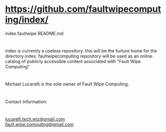 # https://github.com/faultwipecomputing/index/
index.faultwipe
README.md
#
index is currently a useless repository.
this will be the furture home for the directory index.
faultwipecomputing repository will be used as an online catalog of publicly accessible content associated with "Fault Wipe Computing"
#
Michael Lucarelli is the sole owner of Fault Wipe Computing.
#
Contact Information:
#
lucarelli.tech.wiz@gmail.com  
fault.wipe.computing@gmail.com
#
#
